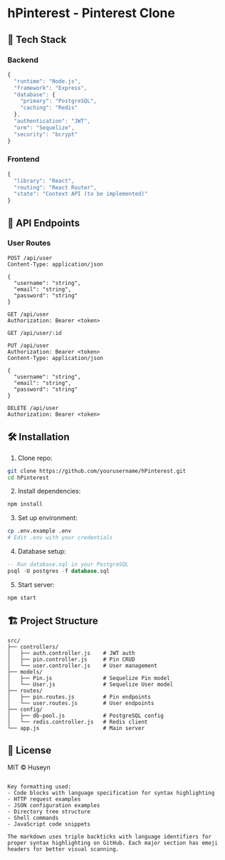 # hPinterest - Pinterest Clone

## 🚀 Tech Stack

### Backend

```javascript
{
  "runtime": "Node.js",
  "framework": "Express",
  "database": {
    "primary": "PostgreSQL",
    "caching": "Redis"
  },
  "authentication": "JWT",
  "orm": "Sequelize",
  "security": "bcrypt"
}
```

### Frontend
```javascript
{
  "library": "React",
  "routing": "React Router",
  "state": "Context API (to be implemented)"
}
```

## 🔌 API Endpoints

### User Routes
```http
POST /api/user
Content-Type: application/json

{
  "username": "string",
  "email": "string",
  "password": "string"
}
```

```http
GET /api/user
Authorization: Bearer <token>
```

```http
GET /api/user/:id
```

```http
PUT /api/user
Authorization: Bearer <token>
Content-Type: application/json

{
  "username": "string",
  "email": "string",
  "password": "string"
}
```

```http
DELETE /api/user
Authorization: Bearer <token>
```

## 🛠️ Installation

1. Clone repo:
```bash
git clone https://github.com/yourusername/hPinterest.git
cd hPinterest
```

2. Install dependencies:
```bash
npm install
```

3. Set up environment:
```bash
cp .env.example .env
# Edit .env with your credentials
```

4. Database setup:
```sql
-- Run database.sql in your PostgreSQL
psql -U postgres -f database.sql
```

5. Start server:
```bash
npm start
```

## 🏗️ Project Structure

```
src/
├── controllers/
│   ├── auth.controller.js    # JWT auth
│   ├── pin.controller.js     # Pin CRUD
│   └── user.controller.js    # User management
├── models/
│   ├── Pin.js                # Sequelize Pin model
│   └── User.js               # Sequelize User model
├── routes/
│   ├── pin.routes.js         # Pin endpoints
│   └── user.routes.js        # User endpoints
├── config/
│   ├── db-pool.js            # PostgreSQL config
│   └── redis.controller.js   # Redis client
└── app.js                    # Main server
```

## 📜 License
MIT © Huseyn
```

Key formatting used:
- Code blocks with language specification for syntax highlighting
- HTTP request examples
- JSON configuration examples
- Directory tree structure
- Shell commands
- JavaScript code snippets

The markdown uses triple backticks with language identifiers for proper syntax highlighting on GitHub. Each major section has emoji headers for better visual scanning.
